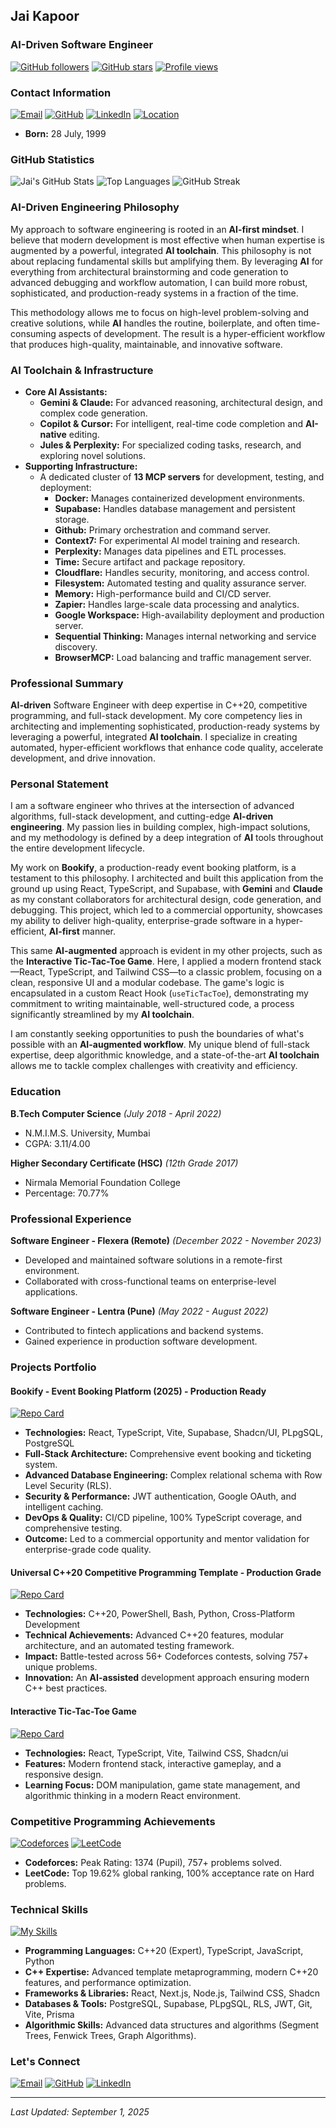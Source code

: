 ## Jai Kapoor

### **AI**-Driven Software Engineer

[![GitHub followers](https://img.shields.io/github/followers/jaipkapoor99?label=Followers&style=social)](https://github.com/jaipkapoor99)
[![GitHub stars](https://img.shields.io/github/stars/jaipkapoor99?label=Stars&style=social)](https://github.com/jaipkapoor99)
[![Profile views](https://komarev.com/ghpvc/?username=jaipkapoor99&color=brightgreen&style=flat-square&label=Profile+Views)](https://github.com/jaipkapoor99)

### Contact Information

[![Email](https://img.shields.io/badge/Email-jaipkapoor99%40gmail.com-red?style=for-the-badge&logo=gmail&logoColor=white)](mailto:jaipkapoor99@gmail.com)
[![GitHub](https://img.shields.io/badge/GitHub-jaipkapoor99-black?style=for-the-badge&logo=github&logoColor=white)](https://github.com/jaipkapoor99)
[![LinkedIn](https://img.shields.io/badge/LinkedIn-jaipkapoor-blue?style=for-the-badge&logo=linkedin&logoColor=white)](https://www.linkedin.com/in/jaipkapoor99/)
[![Location](https://img.shields.io/badge/Location-Mumbai%2C%20India-green?style=for-the-badge&logo=googlemaps&logoColor=white)](https://www.google.com/maps/place/Mumbai,+Maharashtra,+India)

- **Born:** 28 July, 1999

### GitHub Statistics

![Jai's GitHub Stats](https://github-readme-stats.vercel.app/api?username=jaipkapoor99&show_icons=true&theme=radical&hide_border=true&count_private=true)
![Top Languages](https://github-readme-stats.vercel.app/api/top-langs/?username=jaipkapoor99&layout=compact&theme=radical&hide_border=true)
![GitHub Streak](https://streak-stats.demolab.com/?user=jaipkapoor99&theme=radical&hide_border=true)

### **AI**-Driven Engineering Philosophy

My approach to software engineering is rooted in an **AI-first mindset**. I believe that modern development is most effective when human expertise is augmented by a powerful, integrated **AI toolchain**. This philosophy is not about replacing fundamental skills but amplifying them. By leveraging **AI** for everything from architectural brainstorming and code generation to advanced debugging and workflow automation, I can build more robust, sophisticated, and production-ready systems in a fraction of the time.

This methodology allows me to focus on high-level problem-solving and creative solutions, while **AI** handles the routine, boilerplate, and often time-consuming aspects of development. The result is a hyper-efficient workflow that produces high-quality, maintainable, and innovative software.

### **AI** Toolchain & Infrastructure

-   **Core **AI** Assistants:**
    -   **Gemini & Claude:** For advanced reasoning, architectural design, and complex code generation.
    -   **Copilot & Cursor:** For intelligent, real-time code completion and **AI-native** editing.
    -   **Jules & Perplexity:** For specialized coding tasks, research, and exploring novel solutions.
-   **Supporting Infrastructure:**
    -   A dedicated cluster of **13 MCP servers** for development, testing, and deployment:
        -   **Docker:** Manages containerized development environments.
        -   **Supabase:** Handles database management and persistent storage.
        -   **Github:** Primary orchestration and command server.
        -   **Context7:** For experimental AI model training and research.
        -   **Perplexity:** Manages data pipelines and ETL processes.
        -   **Time:** Secure artifact and package repository.
        -   **Cloudflare:** Handles security, monitoring, and access control.
        -   **Filesystem:** Automated testing and quality assurance server.
        -   **Memory:** High-performance build and CI/CD server.
        -   **Zapier:** Handles large-scale data processing and analytics.
        -   **Google Workspace:** High-availability deployment and production server.
        -   **Sequential Thinking:** Manages internal networking and service discovery.
        -   **BrowserMCP:** Load balancing and traffic management server.

### Professional Summary

**AI-driven** Software Engineer with deep expertise in C++20, competitive programming, and full-stack development. My core competency lies in architecting and implementing sophisticated, production-ready systems by leveraging a powerful, integrated **AI toolchain**. I specialize in creating automated, hyper-efficient workflows that enhance code quality, accelerate development, and drive innovation.

### Personal Statement

I am a software engineer who thrives at the intersection of advanced algorithms, full-stack development, and cutting-edge **AI-driven engineering**. My passion lies in building complex, high-impact solutions, and my methodology is defined by a deep integration of **AI** tools throughout the entire development lifecycle.

My work on **Bookify**, a production-ready event booking platform, is a testament to this philosophy. I architected and built this application from the ground up using React, TypeScript, and Supabase, with **Gemini** and **Claude** as my constant collaborators for architectural design, code generation, and debugging. This project, which led to a commercial opportunity, showcases my ability to deliver high-quality, enterprise-grade software in a hyper-efficient, **AI-first** manner.

This same **AI-augmented** approach is evident in my other projects, such as the **Interactive Tic-Tac-Toe Game**. Here, I applied a modern frontend stack—React, TypeScript, and Tailwind CSS—to a classic problem, focusing on a clean, responsive UI and a modular codebase. The game's logic is encapsulated in a custom React Hook (`useTicTacToe`), demonstrating my commitment to writing maintainable, well-structured code, a process significantly streamlined by my **AI toolchain**.

I am constantly seeking opportunities to push the boundaries of what's possible with an **AI-augmented workflow**. My unique blend of full-stack expertise, deep algorithmic knowledge, and a state-of-the-art **AI toolchain** allows me to tackle complex challenges with creativity and efficiency.

### Education

**B.Tech Computer Science** _(July 2018 - April 2022)_

-   N.M.I.M.S. University, Mumbai
-   CGPA: 3.11/4.00

**Higher Secondary Certificate (HSC)** _(12th Grade 2017)_

-   Nirmala Memorial Foundation College
-   Percentage: 70.77%

### Professional Experience

**Software Engineer - Flexera (Remote)** _(December 2022 - November 2023)_

-   Developed and maintained software solutions in a remote-first environment.
-   Collaborated with cross-functional teams on enterprise-level applications.

**Software Engineer - Lentra (Pune)** _(May 2022 - August 2022)_

-   Contributed to fintech applications and backend systems.
-   Gained experience in production software development.

### Projects Portfolio

#### **Bookify** - Event Booking Platform (2025) - Production Ready

[![Repo Card](https://github-readme-stats.vercel.app/api/pin/?username=jaipkapoor99&repo=bookify&theme=radical&hide_border=true)](https://github.com/jaipkapoor99/bookify)

-   **Technologies:** React, TypeScript, Vite, Supabase, Shadcn/UI, PLpgSQL, PostgreSQL
-   **Full-Stack Architecture:** Comprehensive event booking and ticketing system.
-   **Advanced Database Engineering:** Complex relational schema with Row Level Security (RLS).
-   **Security & Performance:** JWT authentication, Google OAuth, and intelligent caching.
-   **DevOps & Quality:** CI/CD pipeline, 100% TypeScript coverage, and comprehensive testing.
-   **Outcome:** Led to a commercial opportunity and mentor validation for enterprise-grade code quality.

#### **Universal C++20 Competitive Programming Template** - Production Grade

[![Repo Card](https://github-readme-stats.vercel.app/api/pin/?username=jaipkapoor99&repo=CP-Template&theme=radical&hide_border=true)](https://github.com/jaipkapoor99/CP-Template)

-   **Technologies:** C++20, PowerShell, Bash, Python, Cross-Platform Development
-   **Technical Achievements:** Advanced C++20 features, modular architecture, and an automated testing framework.
-   **Impact:** Battle-tested across 56+ Codeforces contests, solving 757+ unique problems.
-   **Innovation:** An **AI-assisted** development approach ensuring modern C++ best practices.

#### **Interactive Tic-Tac-Toe Game**

[![Repo Card](https://github-readme-stats.vercel.app/api/pin/?username=jaipkapoor99&repo=Tic-Tac-Toe&theme=radical&hide_border=true)](https://github.com/jaipkapoor99/Tic-Tac-Toe)

-   **Technologies:** React, TypeScript, Vite, Tailwind CSS, Shadcn/ui
-   **Features:** Modern frontend stack, interactive gameplay, and a responsive design.
-   **Learning Focus:** DOM manipulation, game state management, and algorithmic thinking in a modern React environment.

### Competitive Programming Achievements

[![Codeforces](https://img.shields.io/badge/Codeforces-jaipkapoor-blue?style=for-the-badge&logo=codeforces&logoColor=white)](https://codeforces.com/profile/jaipkapoor)
[![LeetCode](https://img.shields.io/badge/LeetCode-jaipkapoor99-orange?style=for-the-badge&logo=leetcode&logoColor=white)](https://leetcode.com/jaipkapoor99/)

-   **Codeforces:** Peak Rating: 1374 (Pupil), 757+ problems solved.
-   **LeetCode:** Top 19.62% global ranking, 100% acceptance rate on Hard problems.

### Technical Skills

[![My Skills](https://skillicons.dev/icons?i=cpp,c,python,typescript,javascript,react,nodejs,postgres,supabase,git,github,vscode,powershell,bash&theme=dark)](https://skillicons.dev)

-   **Programming Languages:** C++20 (Expert), TypeScript, JavaScript, Python
-   **C++ Expertise:** Advanced template metaprogramming, modern C++20 features, and performance optimization.
-   **Frameworks & Libraries:** React, Next.js, Node.js, Tailwind CSS, Shadcn
-   **Databases & Tools:** PostgreSQL, Supabase, PLpgSQL, RLS, JWT, Git, Vite, Prisma
-   **Algorithmic Skills:** Advanced data structures and algorithms (Segment Trees, Fenwick Trees, Graph Algorithms).

### Let's Connect

[![Email](https://img.shields.io/badge/Email-jaipkapoor99%40gmail.com-red?style=for-the-badge&logo=gmail&logoColor=white)](mailto:jaipkapoor99@gmail.com)
[![GitHub](https://img.shields.io/badge/GitHub-jaipkapoor99-black?style=for-the-badge&logo=github&logoColor=white)](https://github.com/jaipkapoor99)
[![LinkedIn](https://img.shields.io/badge/LinkedIn-jaipkapoor-blue?style=for-the-badge&logo=linkedin&logoColor=white)](https://www.linkedin.com/in/jaipkapoor/)

---
*Last Updated: September 1, 2025*
